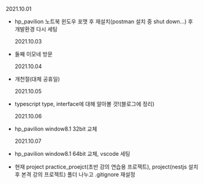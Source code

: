 2021.10.01

- hp_pavilion 노트북 윈도우 포맷 후 재설치(postman 설치 중 shut down...) 후 개발환경 다시 세팅

  2021.10.03

- 둘째 이모네 방문

  2021.10.04

- 개천절(대체 공휴일)

  2021.10.05

- typescript type, interface에 대해 알아볼 것!(블로그에 정리)

  2021.10.06

- hp_pavilion window8.1 32bit 교체

  2021.10.07

- hp_pavilion window8.1 64bit 교체, vscode 세팅
- 현재 project practice_proejct(초반 강의 연습용 프로젝트), project(nestjs 설치후 본격 강의 프로젝트) 폴더 나누고 .gitignore 재설정
